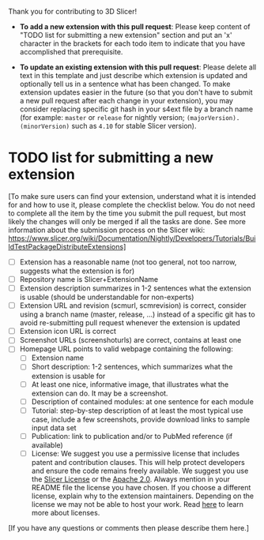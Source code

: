 Thank you for contributing to 3D Slicer!

- **To add a new extension with this pull request**: Please keep content of "TODO list for submitting a new extension" section and put an 'x' character in the brackets for each todo item to indicate that you have accomplished that prerequisite.

- **To update an existing extension with this pull request**: Please delete all text in this template and just describe which extension is updated and optionally tell us in a sentence what has been changed. To make extension updates easier in the future (so that you don't have to submit a new pull request after each change in your extension), you may consider replacing specific git hash in your s4ext file by a branch name (for example: `master` or `release` for nightly version; `(majorVersion).(minorVersion)` such as `4.10` for stable Slicer version).

# TODO list for submitting a new extension

[To make sure users can find your extension, understand what it is intended for and how to use it, please complete the checklist below. You do not need to complete all the item by the time you submit the pull request, but most likely the changes will only be merged if all the tasks are done. See more information about the submission process on the Slicer wiki: https://www.slicer.org/wiki/Documentation/Nightly/Developers/Tutorials/BuildTestPackageDistributeExtensions]

- [ ] Extension has a reasonable name (not too general, not too narrow, suggests what the extension is for)
- [ ] Repository name is Slicer+ExtensionName
- [ ] Extension description summarizes in 1-2 sentences what the extension is usable (should be understandable for non-experts)
- [ ] Extension URL and revision (scmurl, scmrevision) is correct, consider using a branch name (master, release, ...) instead of a specific git has to avoid re-submitting pull request whenever the extension is updated
- [ ] Extension icon URL is correct
- [ ] Screenshot URLs (screenshoturls) are correct, contains at least one
- [ ] Homepage URL points to valid webpage containing the following:
  - [ ] Extension name
  - [ ] Short description: 1-2 sentences, which summarizes what the extension is usable for
  - [ ] At least one nice, informative image, that illustrates what the extension can do. It may be a screenshot.
  - [ ] Description of contained modules: at one sentence for each module
  - [ ] Tutorial: step-by-step description of at least the most typical use case, include a few screenshots, provide download links to sample input data set
  - [ ] Publication: link to publication and/or to PubMed reference (if available)
  - [ ] License: We suggest you use a permissive license that includes patent and contribution clauses.  This will help protect developers and ensure the code remains freely available.  We suggest you use the [Slicer License](https://github.com/Slicer/Slicer/blob/master/License.txt) or the [Apache 2.0](https://www.apache.org/licenses/LICENSE-2.0). Always mention in your README file the license you have chosen.  If you choose a different license, explain why to the extension maintainers. Depending on the license we may not be able to host your work.
Read [here](https://opensource.guide/legal/#which-open-source-license-is-appropriate-for-my-project) to learn more about licenses.

[If you have any questions or comments then please describe them here.]
